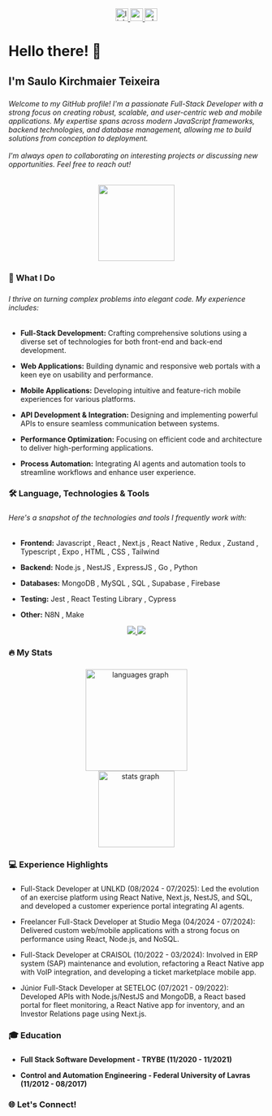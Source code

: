 <div align="center">
  <a href="https://linkedin.com/in/saulokirchmaier">
    <img src="https://img.shields.io/static/v1?message=LinkedIn&logo=linkedin&label=&color=0077B5&logoColor=white&labelColor=&style=for-the-badge" height="25" alt="linkedin logo"   />
  </a>
  <a href="mailto:saulokirchmaier@gmail.com">
    <img src="https://img.shields.io/static/v1?message=Gmail&logo=gmail&label=&color=D14836&logoColor=white&labelColor=&style=for-the-badge" height="25" alt="gmail logo"  />
  </a>
  <a href="https://whatsa.me/5537988021320/?t=Hello%20Saulo!">
    <img src="https://img.shields.io/static/v1?message=Whatsapp&logo=whatsapp&label=&color=25D366&logoColor=white&labelColor=&style=for-the-badge" height="25" alt="whatsapp logo"  />
  </a>
</div>

###

<h1 align="left">Hello there! 👋</h1>

###

<h2 align="left">I'm Saulo Kirchmaier Teixeira</h2>

###

<h6 align="left">Welcome to my GitHub profile! I'm a passionate Full-Stack Developer with a strong focus on creating robust, scalable, and user-centric web and mobile applications. My expertise spans across modern JavaScript frameworks, backend technologies, and database management, allowing me to build solutions from conception to deployment.<br><br>I'm always open to collaborating on interesting projects or discussing new opportunities. Feel free to reach out!</h6>

<div align="center">
  <img width="150" src="https://media2.giphy.com/media/v1.Y2lkPTc5MGI3NjExZzV4YWxzeXd6M294aDR2dnhsMzVycGlra204cHRmcTNmMzg3MTQwbyZlcD12MV9pbnRlcm5hbF9naWZfYnlfaWQmY3Q9Zw/IPWXYMP4t2ODvzwOYk/giphy.gif" />
</div>

###

<h3 align="left">🚀 What I Do</h3>

###

<h6 align="left">I thrive on turning complex problems into elegant code. My experience includes:</h6>

  - **Full-Stack Development:** Crafting comprehensive solutions using a diverse set of technologies for both front-end and back-end development.

  - **Web Applications:** Building dynamic and responsive web portals with a keen eye on usability and performance.

  - **Mobile Applications:** Developing intuitive and feature-rich mobile experiences for various platforms.

  - **API Development & Integration:** Designing and implementing powerful APIs to ensure seamless communication between systems.

  - **Performance Optimization:** Focusing on efficient code and architecture to deliver high-performing applications.

  - **Process Automation:** Integrating AI agents and automation tools to streamline workflows and enhance user experience.

###

<h3 align="left">🛠 Language, Technologies & Tools</h3>

###

<h6 align="left">Here's a snapshot of the technologies and tools I frequently work with:</h6>

- **Frontend:** Javascript , React , Next.js , React Native , Redux , Zustand , Typescript , Expo , HTML , CSS , Tailwind
    
- **Backend:** Node.js , NestJS , ExpressJS , Go , Python 

- **Databases:** MongoDB , MySQL , SQL , Supabase , Firebase

- **Testing:** Jest , React Testing Library , Cypress

- **Other:** N8N , Make

<p align="center">
  <a href="https://skillicons.dev">
    <img src="https://skillicons.dev/icons?i=git,javascript,nodejs,react,typescript,nextjs,tailwind,html,css,materialui,nestjs,express,mongodb,postgres,supabase" />
    <img src="https://skillicons.dev/icons?i=firebase,mysql,jest,cypress,docker,go,python" />
  </a>
</p>

###

<h3 align="left">🔥 My Stats</h3>

###

<div align="center">
  <img src="https://github-readme-stats.vercel.app/api/top-langs?username=saulokirchmaier&locale=en&hide_title=false&layout=compact&card_width=320&langs_count=6&theme=onedark&hide_border=false&order=2" height="200" alt="languages graph"  />
</div>
<div align="center">
  <img src="https://github-readme-stats.vercel.app/api?username=saulokirchmaier&hide_title=false&hide_rank=false&show_icons=true&include_all_commits=true&count_private=true&disable_animations=false&theme=onedark&locale=en&hide_border=false" height="150" alt="stats graph"  />
</div>

###

<h3 align="left">💻 Experience Highlights</h3>

###

- Full-Stack Developer at UNLKD (08/2024 - 07/2025): Led the evolution of an exercise platform using React Native, Next.js, NestJS, and SQL, and developed a customer experience portal integrating AI agents. 

- Freelancer Full-Stack Developer at Studio Mega (04/2024 - 07/2024): Delivered custom web/mobile applications with a strong focus on performance using React, Node.js, and NoSQL. 

- Full-Stack Developer at CRAISOL (10/2022 - 03/2024): Involved in ERP system (SAP) maintenance and evolution, refactoring a React Native app with VoIP integration, and developing a ticket marketplace mobile app. 

- Júnior Full-Stack Developer at SETELOC (07/2021 - 09/2022): Developed APIs with Node.js/NestJS and MongoDB, a React based portal for fleet monitoring, a React Native app for inventory, and an Investor Relations page using Next.js. 

###

<h3 align="left">🎓 Education</h3>

###

- **Full Stack Software Development - TRYBE (11/2020 - 11/2021)**

- **Control and Automation Engineering - Federal University of Lavras (11/2012 - 08/2017)**

###

<h3 align="left">🌐 Let's Connect!</h3>
